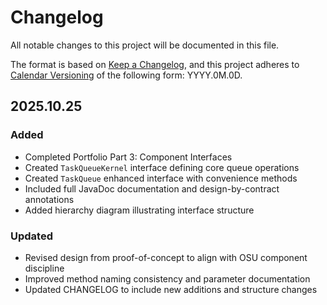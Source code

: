 # Changelog

All notable changes to this project will be documented in this file.

The format is based on [Keep a Changelog](https://keepachangelog.com/en/1.1.0/),
and this project adheres to [Calendar Versioning](https://calver.org/) of
the following form: YYYY.0M.0D.

## 2025.10.25

### Added

- Completed Portfolio Part 3: Component Interfaces
- Created `TaskQueueKernel` interface defining core queue operations
- Created `TaskQueue` enhanced interface with convenience methods
- Included full JavaDoc documentation and design-by-contract annotations
- Added hierarchy diagram illustrating interface structure

### Updated

- Revised design from proof-of-concept to align with OSU component discipline
- Improved method naming consistency and parameter documentation
- Updated CHANGELOG to include new additions and structure changes
